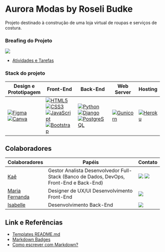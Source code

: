 # Aurora Modas by Roseli Budke

Projeto destinado à construção de uma loja virtual de roupas e serviços de costura.

### Breafing do Projeto
<a href="https://www.notion.so/budkee/Plano-de-a-o-3b41a8b3b70e4c2ca4a7b5c6a9483a42?pvs=4"><img align="" src="https://img.shields.io/badge/Notion-%23000000.svg?style=for-the-badge&logo=notion&logoColor=white"></a>

- [Atividades e Tarefas](https://www.notion.so/budkee/d3b613aa024d442e9c71739b72a8e9f2?v=2c9a542a21ec4a46b219e8e694de50d2&pvs=4)

### Stack do projeto

| Design e Prototipagem | Front-End | Back-End | Web Server | Hosting |
| --- | --- | --- | --- | --- |
| <a href="https://www.figma.com/file/fbzvyFMiEbZvDCrvig6oYW/Atelier-de-Costura---Roseli-Budke?type=design&node-id=3-2&mode=design&t=LUOirbYURYRud2yp-0">![Figma](https://img.shields.io/badge/figma-%23F24E1E.svg?style=for-the-badge&logo=figma&logoColor=white)</a> <a href="https://www.canva.com/folder/FAGBNBjOPig">![Canva](https://img.shields.io/badge/Canva-%2300C4CC.svg?style=for-the-badge&logo=Canva&logoColor=white)</a> | <a href="https://www.w3schools.com/html/default.asp">![HTML5](https://img.shields.io/badge/html5-%23E34F26.svg?style=for-the-badge&logo=html5&logoColor=white)</a> <a href="https://www.w3schools.com/css/default.asp">![CSS3](https://img.shields.io/badge/css3-%231572B6.svg?style=for-the-badge&logo=css3&logoColor=white)</a> <a href="https://www.w3schools.com/js/default.asp">![JavaScript](https://img.shields.io/badge/JavaScript-F7DF1E?style=for-the-badge&logo=javascript&logoColor=black)</a> <a href="https://www.w3schools.com/bootstrap5/index.php">![Bootstrap](https://img.shields.io/badge/bootstrap-%238511FA.svg?style=for-the-badge&logo=bootstrap&logoColor=white)</a> | <a href="https://www.w3schools.com/python/default.asp">![Python](https://img.shields.io/badge/Python-14354C?style=for-the-badge&logo=python&logoColor=white)</a> <a href="https://docs.djangoproject.com/pt-br/5.0/">![Django](https://img.shields.io/badge/Django-092E20?style=for-the-badge&logo=django&logoColor=white)</a> <a href="https://www.postgresql.org/docs/current/datatype-numeric.html">![PostgreSQL](https://img.shields.io/badge/PostgreSQL-316192?style=for-the-badge&logo=postgresql&logoColor=white)</a>| <a href="https://gunicorn.org/">![Gunicorn](https://img.shields.io/badge/gunicorn-%298729.svg?style=for-the-badge&logo=gunicorn&logoColor=white)</a> | <a href="https://devcenter.heroku.com/articles/getting-started-with-python">![Heroku](https://img.shields.io/badge/heroku-%23430098.svg?style=for-the-badge&logo=heroku&logoColor=white)</a>|


## Colaboradores

| Colaboradores | Papéis | Contato |
| --- | --- | --- |
| [Kaê](https://github.com/budkee) | Gestor  Analista  Desenvolvedor Full-Stack (Banco de Dados, DevOps, Front-End e Back-End) | <a href="https://wa.me/67992626362"><img src="https://img.shields.io/badge/WhatsApp-25D366?style=for-the-badge&logo=whatsapp&logoColor=white"></a> <a href="https://www.linkedin.com/in/kaebudke/"><img src="https://img.shields.io/badge/linkedin-%230077B5.svg?style=for-the-badge&logo=linkedin&logoColor=white"></a>
| [Maria Fernanda](https://github.com/mafecolombo) | Designer de UX/UI  Desenvolvimento Front-End | <a href="https://www.linkedin.com/in/maria-fernanda-colombo-533436276/"><img src="https://img.shields.io/badge/linkedin-%230077B5.svg?style=for-the-badge&logo=linkedin&logoColor=white"></a>
| [Isabelle](https://github.com/IsabelleBic20) | Desenvolvimento Back-End | <a href="https://www.linkedin.com/in/isabellebicudo/"><img src="https://img.shields.io/badge/linkedin-%230077B5.svg?style=for-the-badge&logo=linkedin&logoColor=white"></a>

## Link e Referências

- [Templates README.md](https://github.com/iuricode/readme-template/tree/main)
- [Markdown Badges](https://github.com/Ileriayo/markdown-badges?tab=readme-ov-file#markdown-badges)
- [Como escrever com Markdown?](https://ecovida.org.br/docs/manual_site/markdown/)